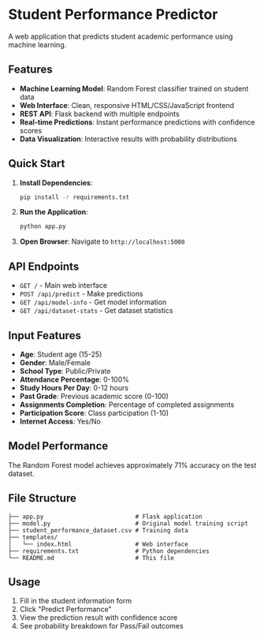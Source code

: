 # Student Performance Predictor

A web application that predicts student academic performance using machine learning.

## Features

- **Machine Learning Model**: Random Forest classifier trained on student data
- **Web Interface**: Clean, responsive HTML/CSS/JavaScript frontend
- **REST API**: Flask backend with multiple endpoints
- **Real-time Predictions**: Instant performance predictions with confidence scores
- **Data Visualization**: Interactive results with probability distributions

## Quick Start

1. **Install Dependencies**:
   ```bash
   pip install -r requirements.txt
   ```

2. **Run the Application**:
   ```bash
   python app.py
   ```

3. **Open Browser**:
   Navigate to `http://localhost:5000`

## API Endpoints

- `GET /` - Main web interface
- `POST /api/predict` - Make predictions
- `GET /api/model-info` - Get model information
- `GET /api/dataset-stats` - Get dataset statistics

## Input Features

- **Age**: Student age (15-25)
- **Gender**: Male/Female
- **School Type**: Public/Private
- **Attendance Percentage**: 0-100%
- **Study Hours Per Day**: 0-12 hours
- **Past Grade**: Previous academic score (0-100)
- **Assignments Completion**: Percentage of completed assignments
- **Participation Score**: Class participation (1-10)
- **Internet Access**: Yes/No

## Model Performance

The Random Forest model achieves approximately 71% accuracy on the test dataset.

## File Structure

```
├── app.py                          # Flask application
├── model.py                        # Original model training script
├── student_performance_dataset.csv # Training data
├── templates/
│   └── index.html                  # Web interface
├── requirements.txt                # Python dependencies
└── README.md                       # This file
```

## Usage

1. Fill in the student information form
2. Click "Predict Performance"
3. View the prediction result with confidence score
4. See probability breakdown for Pass/Fail outcomes
